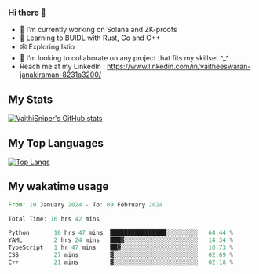 ### Hi there 👋

- 🔭 I’m currently working on Solana and ZK-proofs
- 📖 Learning to BUIDL with Rust, Go and C++
- 🕸️ Exploring Istio
- 👯 I’m looking to collaborate on any project that fits my skillset ^_^
- Reach me at my LinkedIn : https://www.linkedin.com/in/vaitheeswaran-janakiraman-8231a3200/

## My Stats
[![VaithiSniper's GitHub stats](https://github-readme-stats.vercel.app/api?username=VaithiSniper&hide=stars&theme=radical)](https://github.com/anuraghazra/github-readme-stats)

## My Top Languages

[![Top Langs](https://github-readme-stats.vercel.app/api/top-langs/?username=VaithiSniper&layout=compact)](https://github.com/anuraghazra/github-readme-stats)

## My wakatime usage

<!--START_SECTION:waka-->

```rust
From: 10 January 2024 - To: 09 February 2024

Total Time: 16 hrs 42 mins

Python       10 hrs 47 mins  ████████████████░░░░░░░░░   64.44 %
YAML         2 hrs 24 mins   ███▓░░░░░░░░░░░░░░░░░░░░░   14.34 %
TypeScript   1 hr 47 mins    ██▓░░░░░░░░░░░░░░░░░░░░░░   10.73 %
CSS          27 mins         ▓░░░░░░░░░░░░░░░░░░░░░░░░   02.69 %
C++          21 mins         ▓░░░░░░░░░░░░░░░░░░░░░░░░   02.18 %
```

<!--END_SECTION:waka-->
